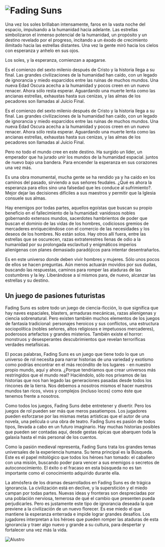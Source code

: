 # ![Fading Suns](https://i.imgur.com/8uUmkzo.png)

Una vez los soles brillaban intensamente, faros en la vasta noche del espacio, impulsando a la humanidad hacia adelante. Las estrellas simbolizaron el inmenso potencial de la humanidad, un propósito y un destino revelado por el progreso, incitando a un éxodo de crecimiento ilimitado hacia las estrellas distantes. Una vez la gente miró hacia los cielos con esperanza y anhelo en sus ojos.

Los soles, y la esperanza, comienzan a apagarse.

Es el comienzo del sexto milenio después de Cristo y la historia llega a su final. Las grandes civilizaciones de la humanidad han caído, con un legado de ignorancia y miedo esparcidos entre las ruinas de muchos mundos. Una nueva Edad Oscura acecha a la humanidad y pocos creen en un nuevo renacer. Ahora sólo resta esperar. Aguardando una muerte lenta como las ancianas estrellas, exhaustas hasta sus cenizas, y las almas de los pecadores son llamadas al Juicio Final.

Es el comienzo del sexto milenio después de Cristo y la historia llega a su final. Las grandes civilizaciones de la humanidad han caído, con un legado de ignorancia y miedo esparcidos entre las ruinas de muchos mundos. Una nueva Edad Oscura acecha a la humanidad y pocos creen en un nuevo renacer. Ahora sólo resta esperar. Aguardando una muerte lenta como las ancianas estrellas, exhaustas hasta sus cenizas, y las almas de los pecadores son llamadas al Juicio Final.

Pero no todo el mundo cree en este destino. Ha surgido un líder, un emperador que ha jurado unir los mundos de la humanidad espacial. juntos de nuevo bajo una bandera. Para encender la esperanza en sus corazones una vez más.

Es una obra monumental, mucha gente se ha rendido ya y ha caído en los caminos del pasado, sirviendo a sus señores feudales. ¿Qué es ahora la esperanza para ellos sino una falsedad que les conduce al sufrimiento?. Mejor dejar las decisiones difíciles a sus maestros y permitir que la Iglesia consuele sus almas.

Hay enemigos por todas partes, aquellos egoístas que buscan su propio beneficio en el fallecimiento de la humanidad: vanidosos nobles gobernando extensos mundos, sacerdotes hambrientos de poder que buscan el dominio de las vidas de los hombres, codiciosos gremios de mercaderes enriqueciéndose con el comercio de las necesidades y los deseos de los hombres. No están solos. Hay otros allí fuera, entre las estrellas que se oscurecen, razas extraterestres llenas de odio a la humanidad por su prolongada esclavitud y enigmáticos imperios alienígenas con planes demasiado paradójicos para intentar desentrañarlos.

Es en este universo donde deben vivir hombres y mujeres. Sólo unos pocos de ellos se hacen preguntas. Aún menos actuarán movidos por sus dudas, buscando las respuestas, caminos para romper las ataduras de las costumbres y la ley. Liberándose a sí mismos para, de nuevo, alcanzar las estrellas y su destino.

## Un juego de pasiones futuristas

Fading Suns es sobre todo un juego de ciencia-ficción, lo que significa que hay naves espaciales, blasters, armaduras mecánicas, razas alienígenas y ciencia sobrenatural. Pero existen también muchos elementos de los juegos de fantasía tradicional: personajes heroicos y sus conflictos, una estructura sociopolítica (nobles señores, altos religiosos e impetuosos mercaderes), poderosos artefactos y grandes misterios. También existe el horror: monstruos y desesperantes descubrimientos que revelan terroríficas verdades metafísicas.

El pocas palabras, Fading Suns es un juego que tiene todo lo que un universo de rol necesita para narrar historias de una variedad y exotismo como podrías encontrar en el más recóndito de los lugares - en nuestro propio mundo, aquí y ahora. ¿Porque tendríamos que crear universos más restringidos que el mundo real? Haciéndolo, sólo nos privamos de las historias que nos han legado las generaciones pasadas desde todos los rincones de la tierra. Nos debemos a nosotros mismos el hacer nuestros mundos tan ricos, vivos y complejos (incluso locos) como éste que tenemos frente a nosotros.

Como todos los juegos, Fading Suns debe entretener y divertir. Pero los juegos de rol pueden ser más que meros pasatiempos. Los jugadores pueden esforzarse por las mismas metas artísticas que el autor de una novela, una película o una obra de teatro. Fading Suns es pasión de todos tipos, llevada a cabo en un futuro imaginario. Hay muchas historias posibles que pueden ser contadas aquí, desde gestas épicas que abarquen toda la galaxia hasta el más personal de los cuentos.

Como la pasión medieval representa, Fading Suns trata los grandes temas universales de la experiencia humana. Su tema principal es la Búsqueda. Este es el papel mitológico que todos los héroes han tomado: el caballero con una misión, buscando poder para vencer a sus enemigos o secretos de autoconocimiento. El éxito o el fracaso en esta búsqueda no es tan importante como el conocimiento adquirido durante ella.

La atmósfera de los dramas desarrollados en Fading Suns es de trágica ignorancia. La civilización está en declive, y la superstición y el miedo campan por todas partes. Nuevas ideas y fronteras son despreciadas por una población nerviosa, temerosa de qué el cambio que presenten pueda perjudicarles. Pero es justamente este tipo de ignorancia deseada la que previene a la civilización de un nuevo florecer. Es ese miedo el que mantiene la esperanza enterrada e impide lograr grandes desafíos. Los jugadores interpretan a los héroes que pueden romper las ataduras de esta ignorancia y traer algo nuevo y grande a su cultura, para despertar y fortalecer una vez más la vida.

<div class="container">
  <img src="https://i.imgur.com/ovo09WY.png" alt="Alustro">
</div>
